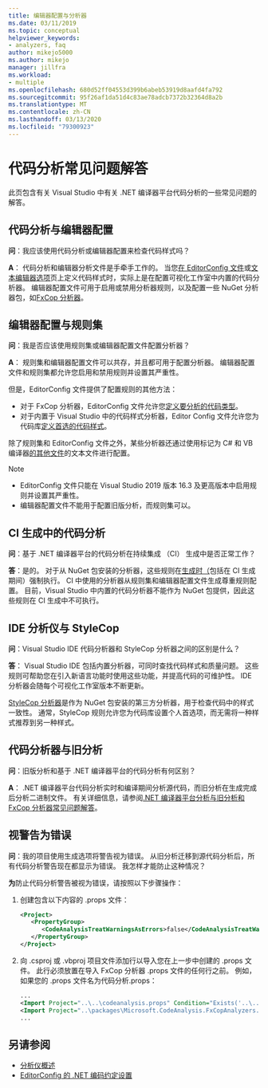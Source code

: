 ```yaml
---
title: 编辑器配置与分析器
ms.date: 03/11/2019
ms.topic: conceptual
helpviewer_keywords:
- analyzers, faq
author: mikejo5000
ms.author: mikejo
manager: jillfra
ms.workload:
- multiple
ms.openlocfilehash: 680d52ff04553d399b6abeb53919d8aafd4fa792
ms.sourcegitcommit: 95f26af1da51d4c83ae78adcb7372b32364d8a2b
ms.translationtype: MT
ms.contentlocale: zh-CN
ms.lasthandoff: 03/13/2020
ms.locfileid: "79300923"
---
```

# <a name="code-analysis-faq"></a>代码分析常见问题解答

此页包含有关 Visual Studio 中有关 .NET 编译器平台代码分析的一些常见问题的解答。

## <a name="code-analysis-versus-editorconfig"></a>代码分析与编辑器配置

**问**：我应该使用代码分析或编辑器配置来检查代码样式吗？

**A**： 代码分析和编辑器分析文件是手牵手工作的。 当您[在 EditorConfig 文件](../ide/editorconfig-code-style-settings-reference.md)或[文本编辑器选项](../ide/code-styles-and-code-cleanup.md)页上定义代码样式时，实际上是在配置可视化工作室中内置的代码分析器。 编辑器配置文件可用于启用或禁用分析器规则，以及配置一些 NuGet 分析器包，如[FxCop 分析器](configure-fxcop-analyzers.md)。

## <a name="editorconfig-versus-rule-sets"></a>编辑器配置与规则集

**问**：我是否应该使用规则集或编辑器配置文件配置分析器？

**A**： 规则集和编辑器配置文件可以共存，并且都可用于配置分析器。 编辑器配置文件和规则集都允许您启用和禁用规则并设置其严重性。

但是，EditorConfig 文件提供了配置规则的其他方法：

- 对于 FxCop 分析器，EditorConfig 文件允许您[定义要分析的代码类型](fxcop-analyzer-options.md)。
- 对于内置于 Visual Studio 中的代码样式分析器，Editor Config 文件允许您为代码库[定义首选的代码样式](../ide/editorconfig-code-style-settings-reference.md)。

除了规则集和 EditorConfig 文件之外，某些分析器还通过使用标记为 C# 和 VB 编译器[的其他文件](../ide/build-actions.md#build-action-values)的文本文件进行配置。

> [!NOTE]
> - EditorConfig 文件只能在 Visual Studio 2019 版本 16.3 及更高版本中启用规则并设置其严重性。
> - 编辑器配置文件不能用于配置旧版分析，而规则集可以。

## <a name="code-analysis-in-ci-builds"></a>CI 生成中的代码分析

**问**：基于 .NET 编译器平台的代码分析在持续集成 （CI） 生成中是否正常工作？

**答**：是的。 对于从 NuGet 包安装的分析器，这些规则在[生成时（](roslyn-analyzers-overview.md#build-errors)包括在 CI 生成期间）强制执行。 CI 中使用的分析器从规则集和编辑器配置文件生成尊重规则配置。 目前，Visual Studio 中内置的代码分析器不能作为 NuGet 包提供，因此这些规则在 CI 生成中不可执行。

## <a name="ide-analyzers-versus-stylecop"></a>IDE 分析仪与 StyleCop

**问**：Visual Studio IDE 代码分析器和 StyleCop 分析器之间的区别是什么？

**答**： Visual Studio IDE 包括内置分析器，可同时查找代码样式和质量问题。 这些规则可帮助您在引入新语言功能时使用这些功能，并提高代码的可维护性。 IDE 分析器会随每个可视化工作室版本不断更新。

[StyleCop 分析器](https://github.com/DotNetAnalyzers/StyleCopAnalyzers)是作为 NuGet 包安装的第三方分析器，用于检查代码中的样式一致性。 通常，StyleCop 规则允许您为代码库设置个人首选项，而无需将一种样式推荐到另一种样式。

## <a name="code-analyzers-versus-legacy-analysis"></a>代码分析器与旧分析

**问**：旧版分析和基于 .NET 编译器平台的代码分析有何区别？

**A**： .NET 编译器平台代码分析实时和编译期间分析源代码，而旧分析在生成完成后分析二进制文件。 有关详细信息，请参阅[.NET 编译器平台分析与旧分析和](roslyn-analyzers-overview.md#source-code-analysis-versus-legacy-analysis) [FxCop 分析器常见问题解答](fxcop-analyzers-faq.md)。

## <a name="treat-warnings-as-errors"></a>视警告为错误

**问**：我的项目使用生成选项将警告视为错误。 从旧分析迁移到源代码分析后，所有代码分析警告现在都显示为错误。 我怎样才能防止这种情况？

**为**防止代码分析警告被视为错误，请按照以下步骤操作：

  1. 创建包含以下内容的 .props 文件：

     ```xml
     <Project>
        <PropertyGroup>
           <CodeAnalysisTreatWarningsAsErrors>false</CodeAnalysisTreatWarningsAsErrors>
        </PropertyGroup>
     </Project>
     ```

  2. 向 .csproj 或 .vbproj 项目文件添加行以导入您在上一步中创建的 .props 文件。 此行必须放置在导入 FxCop 分析器 .props 文件的任何行之前。 例如，如果您的 .props 文件名为代码分析.props：

     ```xml
     ...
     <Import Project="..\..\codeanalysis.props" Condition="Exists('..\..\codeanalysis.props')" />
     <Import Project="..\packages\Microsoft.CodeAnalysis.FxCopAnalyzers.2.6.5\build\Microsoft.CodeAnalysis.FxCopAnalyzers.props" Condition="Exists('..\packages\Microsoft.CodeAnalysis.FxCopAnalyzers.2.6.5\build\Microsoft.CodeAnalysis.FxCopAnalyzers.props')" />
     ...
     ```

## <a name="see-also"></a>另请参阅

- [分析仪概述](roslyn-analyzers-overview.md)
- [EditorConfig 的 .NET 编码约定设置](../ide/editorconfig-code-style-settings-reference.md)
